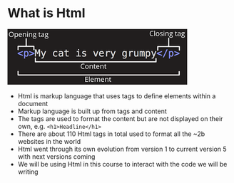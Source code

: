 # What is Html

[![](/assets/html-tag.png)](https://developer.mozilla.org/en-US/docs/Learn/Getting_started_with_the_web/HTML_basics)

* Html is markup language that uses tags to define elements within a document
* Markup language is built up from tags and content
* The tags are used to format the content but are not displayed on their own, e.g. `<h1>Headline</h1>`
* There are about 110 Html tags in total used to format all the ~2b websites in the world
* Html went through its own evolution from version 1 to current version 5 with next versions  coming
* We will be using Html in this course to interact with the code we will be writing



